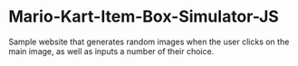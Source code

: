 # Mario-Kart-Item-Box-Simulator-JS
Sample website that generates random images when the user clicks on the main image, as well as inputs a number of their choice.
